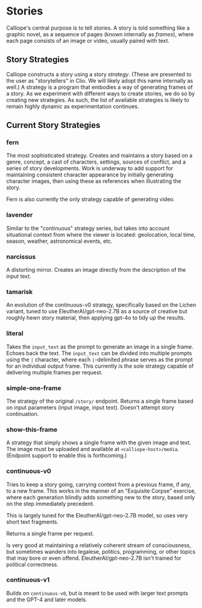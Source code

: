 # Stories

Calliope's central purpose is to tell stories. A story is told something like a graphic
novel, as a sequence of pages (known internally as _frames_), where each page consists of an
image or video, usually paired with text.

## Story Strategies

Calliope constructs a story using a story _strategy_. (These are presented to the user as "storytellers" in Clio. We will likely adopt this name internally as well.) A strategy is a program that embodies a way of generating frames of a story. As we experiment with different ways to create stories, we do so by creating new strategies. As such, the list of available
strategies is likely to remain highly dynamic as experimentation continues.

## Current Story Strategies

### fern
The most sophisticated strategy. Creates and maintains a story based on a genre, concept, a cast of characters, settings, sources of conflict, and a series of story developments. Work is underway to add support for maintaining consistent character appearance by initially generating character images, then using these as references when illustrating the story.

Fern is also currently the only strategy capable of generating video.

### lavender
Similar to the "continuous" strategy series, but takes into account situational context from where the viewer is located: geolocation, local time, season, weather, astronomical events, etc.

### narcissus
A distorting mirror. Creates an image directly from the description of the input text.

### tamarisk
An evolution of the continuous-v0 strategy, specifically based on the Lichen variant,
tuned to use EleutherAI/gpt-neo-2.7B as a source of creative but roughly hewn story material,
then applying gpt-4o to tidy up the results.

### literal
Takes the `input_text` as the prompt to generate an image in a single frame. Echoes back
the text. The `input_text` can be divided into multiple prompts using the `|` character,
where each `|`-delimited phrase serves as the prompt for an individual output frame.
This currently is the sole strategy capable of delivering multiple frames per request.

### simple-one-frame
The strategy of the original `/story/` endpoint.
Returns a single frame based on input parameters (input image, input text). Doesn't
attempt story continuation.

### show-this-frame
A strategy that simply shows a single frame with the given image and text. The
image must be uploaded and available at `<calliope-host>/media`. (Endpoint support to
enable this is forthcoming.)

### continuous-v0
Tries to keep a story going, carrying context from a previous frame, if any,
to a new frame. This works in the manner of an "Exquisite Corpse" exercise,
where each generation blindly adds something new to the story, based only on
the step immediately precedent.

This is largely tuned for the EleutherAI/gpt-neo-2.7B model, so uses very short
text fragments.

Returns a single frame per request.

Is very good at maintaining a relatively coherent stream of consciousness, but
sometimes wanders into legalese, politics, programming, or other topics that
may bore or even offend. EleutherAI/gpt-neo-2.7B isn't trained for political
correctness.

### continuous-v1
Builds on `continuous-v0`, but is meant to be used with larger text prompts
and the GPT-4 and later models.

